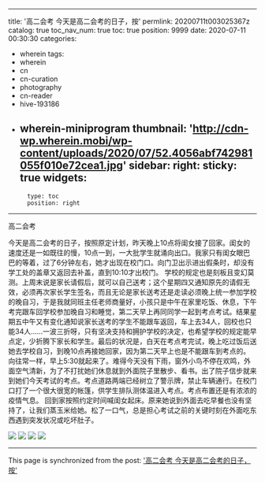 
---
title: '高二会考 今天是高二会考的日子，按'
permlink: 20200711t003025367z
catalog: true
toc_nav_num: true
toc: true
position: 9999
date: 2020-07-11 00:30:30
categories:
- wherein
tags:
- wherein
- cn
- cn-curation
- photography
- cn-reader
- hive-193186
- wherein-miniprogram
thumbnail: 'http://cdn-wp.wherein.mobi/wp-content/uploads/2020/07/52.4056abf742981055f010e72cea1.jpg'
sidebar:
    right:
        sticky: true
widgets:
    -
        type: toc
        position: right
---


高二会考



今天是高二会考的日子，按照原定计划，昨天晚上10点将闺女接了回家。闺女的速度还是一如既往的慢，10点一到，一大批学生就涌向出口。我家只有闺女眼巴巴的等着，过了6分钟左右，她才出现在校门口。向门卫出示进出假条时，却没有学工处的盖章又返回去补盖，直到10:10才出校门。
学校的规定也是刻板且变幻莫测。上周末说是家长请假后，就可以自己送考；这个星期四又通知原先的请假无效，必须再次家长学生签名，而且无论是家长送考还是走读必须晚上统一参加学校的晚自习，于是我就同班主任老师商量好，小孩只是中午在家里吃饭、休息，下午考完跟车回学校参加晚自习和睡觉，第二天早上再同同学一起到考点考试。结果星期五中午又有变化通知说家长送考的学生不能跟车返回，车上去34人，回校也只能34人......一波三折呀，只有坚决支持和拥护学校的决定，也希望学校的规定能早点定，少折腾下家长和学生。最后的状况是，白天在考点考完试，晚上吃过饭后送她去学校自习，到晚10点再接她回家，因为第二天早上也是不能跟车到考点的。
向往常一样，早上5:30就起来了。难得今天没有下雨，窗外小鸟不停在欢鸣，外面空气清新，为了不打扰她们休息就到外面院子里散步、看书。出了院子信步就来到她们今天考试的考点。考点道路两端已经树立了警示牌，禁止车辆通行。在校门口打了一个很大很宽的帐篷，供学生排队测体温进入考点。考点布置还是有浓浓的疫情气息。
回到家按照约定时间喊闺女起床。原来她说到外面去吃早餐也没有坚持了，让我们蒸玉米给她。松了一口气，总是担心考试之前的关键时刻在外面吃东西遇到突发状况或吃坏肚子。

<img src="http://cdn-wp.wherein.mobi/wp-content/uploads/2020/07/52.4056abf742981055f010e72cea1.jpg" />

<img src="http://cdn-wp.wherein.mobi/wp-content/uploads/2020/07/70.c68d5b026217016edb73693e87a.jpg" />

<img src="http://cdn-wp.wherein.mobi/wp-content/uploads/2020/07/55.b91b72161a6b4245fc91409ef40.jpg" />

<img src="http://cdn-wp.wherein.mobi/wp-content/uploads/2020/07/69.88513a4e5c1dd47d75cd50fc4b4.jpg" />

- - -

This page is synchronized from the post: ['高二会考 今天是高二会考的日子，按'](https://steemit.com/@m18207319997/20200711t003025367z)
